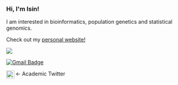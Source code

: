 ### Hi, I'm Isin!

I am interested in bioinformatics, population genetics and statistical genomics.

Check out my [personal website!](https://isinaltinkaya.github.io)

<!--
[![GitHub Streak](https://github-readme-streak-stats.herokuapp.com/?user=isinaltinkaya)](https://git.io/streak-stats)
-->


<img src="https://static.fsf.org/nosvn/associate/crm/5212605.png">

[![Gmail Badge](https://img.shields.io/badge/-isinaltinkaya@gmail.com-c14438?style=flat-square&logo=Gmail&logoColor=white&link=mailto:isinaltinkaya@gmail.com)](mailto:isinaltinkaya@gmail.com)

<- Academic Twitter
<a href="https://twitter.com/isinaltinkaya">
  <img align="left" alt="Isin Altinkaya | Twitter" width="22px" src="https://cdn.jsdelivr.net/npm/simple-icons@v3/icons/twitter.svg" />
</a>
<br />
